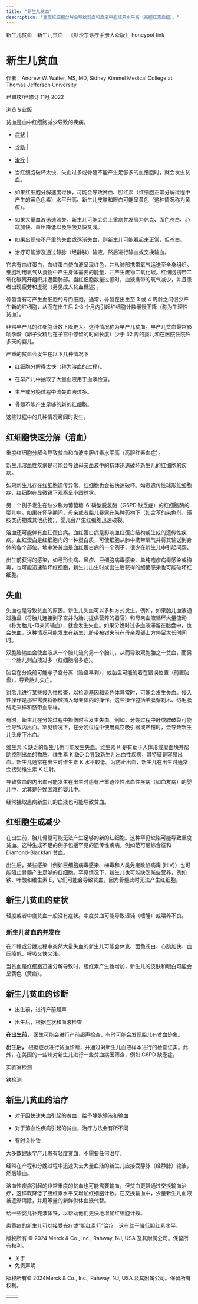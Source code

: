 ```yaml
---
title: "新生儿贫血"
description: "重度红细胞分解会导致贫血和血液中胆红素水平高（高胆红素血症）。"
---
```


﻿新生儿贫血 \- 新生儿贫血 \- 《默沙东诊疗手册大众版》 honeypot link

# 新生儿贫血

作者：Andrew W. Walter, MS, MD, Sidney Kimmel Medical College at Thomas Jefferson
University

已审核/已修订 11月 2022

浏览专业版

贫血是血中红细胞减少导致的疾病。

- [症状](#症状_v814962_zh) \|
- [诊断](#诊断_v35587497_zh) \|
- [治疗](#治疗_v814966_zh) \|

- 当红细胞破坏太快、失血过多或骨髓不能产生足够多的血细胞时，就会发生贫血。

- 如果红细胞分解速度过快，可能会导致贫血、胆红素（红细胞正常分解过程中产生的黄色色素）水平升高、新生儿皮肤和眼白可能呈黄色（这种情况称为黄疸）。

- 如果大量血液迅速流失，新生儿可能会患上重病并发展为休克、面色苍白、心跳加快、血压降低以及呼吸又快又浅。

- 如果出现较不严重的失血或逐渐失血，则新生儿可能看起来正常，但苍白。

- 治疗可能涉及通过静脉（经静脉）输液，然后进行输血或交换输血。


它含有血红蛋白，血红蛋白使血液呈现红色，并从肺部携带氧气运送至全身组织。细胞利用氧气从食物中产生身体需要的能量，并产生废物二氧化碳。红细胞携带二氧化碳离开组织并返回肺部。当红细胞数量过低时，血液携带的氧气减少，并且患者出现疲劳和虚弱（另见成人贫血概述）。

骨髓含有可产生血细胞的专门细胞。通常，骨髓在出生至 3 或 4 周龄之间很少产生新的红细胞，从而在出生后 2-3 个月内引起红细胞计数缓慢下降（称为生理性贫血）。

非常早产儿的红细胞计数下降更大。这种情况称为早产儿贫血。早产儿贫血最常影响孕龄（卵子受精后在子宫中停留的时间长度）少于 32 周的婴儿和在医院住院许多天的婴儿。

严重的贫血会发生在以下几种情况下

- 红细胞分解得太快（称为溶血的过程）。

- 在早产儿中抽取了大量血液用于血液检查。

- 生产或分娩过程中流失血液过多。

- 骨髓不能产生足够的新的红细胞。


这些过程中的几种情况可同时发生。

## 红细胞快速分解（溶血）

重度红细胞分解会导致贫血和血液中胆红素水平高（高胆红素血症）。

新生儿溶血性疾病是可能会导致母亲血液中的抗体迅速破坏新生儿的红细胞的疾病。

如果新生儿存在红细胞遗传异常，红细胞也会被快速破坏。如患遗传性球形红细胞症，红细胞在显微镜下观察呈小圆球状。

另一个例子发生在缺少称为葡萄糖-6-磷酸脱氢酶（G6PD 缺乏症）的红细胞酶的婴儿中。如果在怀孕期间，母亲或者胎儿暴露在某种药物下（如含苯的染色剂、磺胺类药物或其他药物），婴儿会产生红细胞迅速破裂。

溶血还可能伴有血红蛋白病。血红蛋白病是影响血红蛋白结构或生成的遗传性疾病。血红蛋白是红细胞内的一种蛋白质，可使细胞从肺中携带氧气并将其输送到身体的各个部位。地中海贫血是血红蛋白病的一个例子，很少在新生儿中引起问题。

出生前获得的感染，如弓形虫病、风疹、巨细胞病毒感染、单纯疱疹病毒感染或梅毒，也可能迅速破坏红细胞，新生儿出生时或出生后获得的细菌感染也可能破坏红细胞。

## 失血

失血也是导致贫血的原因。新生儿失血可以多种方式发生。例如，如果胎儿血液通过胎盘（将胎儿连接到子宫并为胎儿提供营养的器官）和母亲血液循环大量流动（称为胎儿-母亲间输血），就会发生失血。如果分娩时过多血液滞留在胎盘中，也会失血，这种情况可能发生在新生儿脐带被钳夹前在母亲腹部上方停留太长时间时。

双胞胎输血会使血液从一个胎儿流向另一个胎儿，从而导致双胞胎之一贫血，而另一个胎儿则血液过多（红细胞增多症）。

胎盘在分娩前可能与子宫分离（胎盘早剥），或胎盘可能附着在错误位置（前置胎盘），导致胎儿失血。

对胎儿进行某些侵入性检查，以检测基因和染色体异常时，可能会发生失血。侵入性操作是那些需要将器械插入母亲体内的操作。这些操作包括羊膜穿刺术、绒毛膜绒毛采样和脐带血采样。

有时，新生儿在分娩过程中损伤时会发生失血。例如，分娩过程中肝或脾破裂可能会导致内出血。罕见情况下，在分娩过程中使用真空吸引器或产钳时，会导致新生儿头皮下出血。

维生素 K 缺乏的新生儿也可能发生失血。维生素 K 是有助于人体形成凝血块并帮助控制出血的物质。维生素 K 缺乏会导致新生儿出血性疾病，其特征是容易出血。新生儿通常在出生时维生素 K 水平较低。为防止出血，新生儿在出生时通常会接受维生素 K 注射。

导致贫血的内出血可能发生在出生时患有严重遗传性出血性疾病（如血友病）的婴儿中，尤其是分娩困难的婴儿中。

经常抽取患病新生儿的血液也可能导致贫血。

## 红细胞生成减少

在出生前，胎儿骨髓可能无法产生足够的新的红细胞。这种罕见缺陷可能导致重度贫血。这种生成不足的例子包括罕见的遗传性疾病，例如范可尼综合征和 Diamond-Blackfan 贫血。

出生后，某些感染（例如巨细胞病毒感染、梅毒和人类免疫缺陷病毒 \[HIV\]）也可能阻止骨髓产生足够的红细胞。罕见情况下，新生儿也可能缺乏某些营养，例如铁、叶酸和维生素 E，它们可能会导致贫血，因为骨髓此时无法产生红细胞。

## 新生儿贫血的症状

轻度或者中度贫血一般没有症状。中度贫血可能导致迟钝（嗜睡）或喂养不良。

### 新生儿贫血的并发症

在产程或分娩过程中突然大量失血的新生儿可能会休克、面色苍白、心跳加快、血压降低、呼吸又快又浅。

当贫血是红细胞迅速分解导致时，胆红素产生也增加，新生儿的皮肤和眼白可能会呈黄色（黄疸）。

## 新生儿贫血的诊断

- 出生前，进行产前超声

- 出生后，根据症状和血液检查


**在出生前，** 医生可能会进行产前超声检查，有时可能会发现胎儿有贫血迹象。

**出生后，** 根据症状进行贫血诊断，并通过对新生儿血液样本进行的检查证实。此外，在美国的一些州对新生儿进行一些贫血病因筛查，例如 G6PD 缺乏症。

实验室检测

铁检测



## 新生儿贫血的治疗

- 对于因快速失血引起的贫血，给予静脉输液和输血

- 对于溶血性疾病引起的贫血，治疗方法会有所不同

- 有时会补铁


大多数健康早产儿患有轻度贫血，不需要任何治疗。

经常在产程和分娩过程中迅速失去大量血液的新生儿应接受静脉（经静脉）输液，然后输血。

溶血性疾病引起的非常重度的贫血也可能需要输血，但贫血更常通过交换输血治疗，这样既降低了胆红素水平又增加红细胞计数。在交换输血中，少量新生儿血液被逐渐清除，并用等量的新鲜供体血液代替。

给一些婴儿补充液体铁，以帮助他们更快地增加红细胞计数。

患黄疸的新生儿可以接受光疗或“胆红素灯”治疗，这有助于降低胆红素水平。



版权所有 © 2024
Merck & Co., Inc., Rahway, NJ, USA 及其附属公司。保留所有权利。

- 关于
- 免责声明

版权所有© 2024Merck & Co., Inc., Rahway, NJ, USA 及其附属公司。保留所有权利。

|     |     |
| --- | --- |
|  |  |